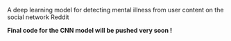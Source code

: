 A deep learning model for detecting mental illness from user content on the social network Reddit <br>

**Final code for the CNN model will be pushed very soon !**


